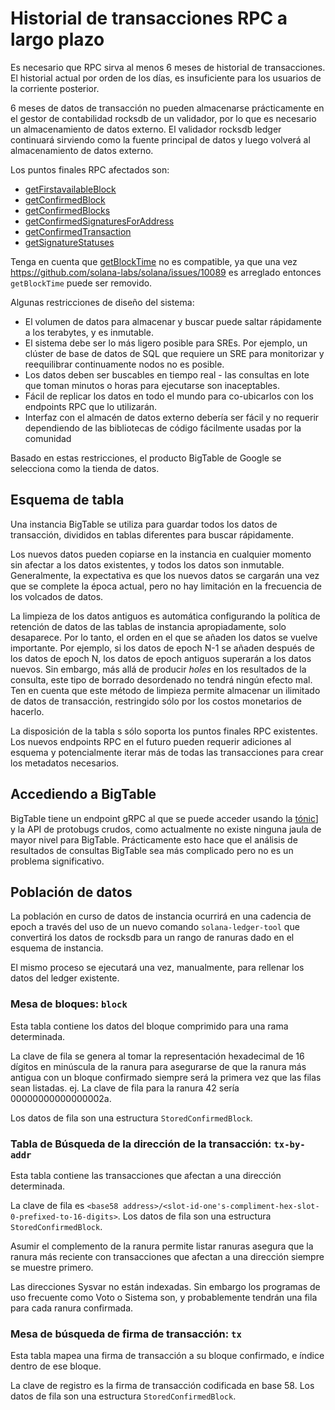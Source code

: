 # Historial de transacciones RPC a largo plazo

Es necesario que RPC sirva al menos 6 meses de historial de transacciones. El historial actual por orden de los días, es insuficiente para los usuarios de la corriente posterior.

6 meses de datos de transacción no pueden almacenarse prácticamente en el gestor de contabilidad rocksdb de un validador, por lo que es necesario un almacenamiento de datos externo. El validador rocksdb ledger continuará sirviendo como la fuente principal de datos y luego volverá al almacenamiento de datos externo.

Los puntos finales RPC afectados son:

- [getFirstavailableBlock](developing/clients/jsonrpc-api.md#getfirstavailableblock)
- [getConfirmedBlock](developing/clients/jsonrpc-api.md#getconfirmedblock)
- [getConfirmedBlocks](developing/clients/jsonrpc-api.md#getconfirmedblocks)
- [getConfirmedSignaturesForAddress](developing/clients/jsonrpc-api.md#getconfirmedsignaturesforaddress)
- [getConfirmedTransaction](developing/clients/jsonrpc-api.md#getconfirmedtransaction)
- [getSignatureStatuses](developing/clients/jsonrpc-api.md#getsignaturestatuses)

Tenga en cuenta que [getBlockTime](developing/clients/jsonrpc-api.md#getblocktime) no es compatible, ya que una vez https://github.com/solana-labs/solana/issues/10089 es arreglado entonces `getBlockTime` puede ser removido.

Algunas restricciones de diseño del sistema:

- El volumen de datos para almacenar y buscar puede saltar rápidamente a los terabytes, y es inmutable.
- El sistema debe ser lo más ligero posible para SREs. Por ejemplo, un clúster de base de datos de SQL que requiere un SRE para monitorizar y reequilibrar continuamente nodos no es posible.
- Los datos deben ser buscables en tiempo real - las consultas en lote que toman minutos o horas para ejecutarse son inaceptables.
- Fácil de replicar los datos en todo el mundo para co-ubicarlos con los endpoints RPC que lo utilizarán.
- Interfaz con el almacén de datos externo debería ser fácil y no requerir dependiendo de las bibliotecas de código fácilmente usadas por la comunidad

Basado en estas restricciones, el producto BigTable de Google se selecciona como la tienda de datos.

## Esquema de tabla

Una instancia BigTable se utiliza para guardar todos los datos de transacción, divididos en tablas diferentes para buscar rápidamente.

Los nuevos datos pueden copiarse en la instancia en cualquier momento sin afectar a los datos existentes, y todos los datos son inmutable. Generalmente, la expectativa es que los nuevos datos se cargarán una vez que se complete la época actual, pero no hay limitación en la frecuencia de los volcados de datos.

La limpieza de los datos antiguos es automática configurando la política de retención de datos de las tablas de instancia apropiadamente, solo desaparece. Por lo tanto, el orden en el que se añaden los datos se vuelve importante. Por ejemplo, si los datos de epoch N-1 se añaden después de los datos de epoch N, los datos de epoch antiguos superarán a los datos nuevos. Sin embargo, más allá de producir _holes_ en los resultados de la consulta, este tipo de borrado desordenado no tendrá ningún efecto mal. Ten en cuenta que este método de limpieza permite almacenar un ilimitado de datos de transacción, restringido sólo por los costos monetarios de hacerlo.

La disposición de la tabla s sólo soporta los puntos finales RPC existentes. Los nuevos endpoints RPC en el futuro pueden requerir adiciones al esquema y potencialmente iterar más de todas las transacciones para crear los metadatos necesarios.

## Accediendo a BigTable

BigTable tiene un endpoint gRPC al que se puede acceder usando la [tónic](https://crates.io/crates/crate)] y la API de protobugs crudos, como actualmente no existe ninguna jaula de mayor nivel para BigTable. Prácticamente esto hace que el análisis de resultados de consultas BigTable sea más complicado pero no es un problema significativo.

## Población de datos

La población en curso de datos de instancia ocurrirá en una cadencia de epoch a través del uso de un nuevo comando `solana-ledger-tool` que convertirá los datos de rocksdb para un rango de ranuras dado en el esquema de instancia.

El mismo proceso se ejecutará una vez, manualmente, para rellenar los datos del ledger existente.

### Mesa de bloques: `block`

Esta tabla contiene los datos del bloque comprimido para una rama determinada.

La clave de fila se genera al tomar la representación hexadecimal de 16 dígitos en minúscula de la ranura para asegurarse de que la ranura más antigua con un bloque confirmado siempre será la primera vez que las filas sean listadas. ej. La clave de fila para la ranura 42 sería 00000000000000002a.

Los datos de fila son una estructura `StoredConfirmedBlock`.

### Tabla de Búsqueda de la dirección de la transacción: `tx-by-addr`

Esta tabla contiene las transacciones que afectan a una dirección determinada.

La clave de fila es `<base58 address>/<slot-id-one's-compliment-hex-slot-0-prefixed-to-16-digits>`. Los datos de fila son una estructura `StoredConfirmedBlock`.

Asumir el complemento de la ranura permite listar ranuras asegura que la ranura más reciente con transacciones que afectan a una dirección siempre se muestre primero.

Las direcciones Sysvar no están indexadas. Sin embargo los programas de uso frecuente como Voto o Sistema son, y probablemente tendrán una fila para cada ranura confirmada.

### Mesa de búsqueda de firma de transacción: `tx`

Esta tabla mapea una firma de transacción a su bloque confirmado, e índice dentro de ese bloque.

La clave de registro es la firma de transacción codificada en base 58. Los datos de fila son una estructura `StoredConfirmedBlock`.
